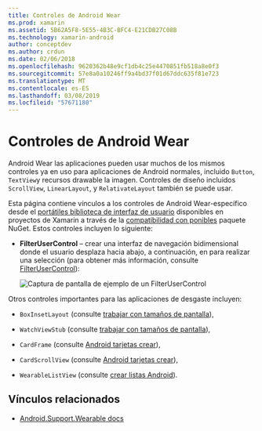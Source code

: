 ```yaml
---
title: Controles de Android Wear
ms.prod: xamarin
ms.assetid: 5B62A5F8-5E55-4B3C-BFC4-E21CDB27C08B
ms.technology: xamarin-android
author: conceptdev
ms.author: crdun
ms.date: 02/06/2018
ms.openlocfilehash: 9620362b48e9cf1db4c25e4470851fb518a8e0f3
ms.sourcegitcommit: 57e8a0a10246ff9a4bd37f01d67ddc635f81e723
ms.translationtype: MT
ms.contentlocale: es-ES
ms.lasthandoff: 03/08/2019
ms.locfileid: "57671180"
---
```

# <a name="android-wear-controls"></a>Controles de Android Wear

Android Wear las aplicaciones pueden usar muchos de los mismos controles ya en uso para aplicaciones de Android normales, incluido `Button`, `TextView`y recursos drawable la imagen. Controles de diseño incluidos `ScrollView`, `LinearLayout`, y `RelativateLayout` también se puede usar.

Esta página contiene vínculos a los controles de Android Wear-específico desde el [portátiles biblioteca de interfaz de usuario](https://developer.android.com/training/wearables/apps/layouts.html#UiLibrary) disponibles en proyectos de Xamarin a través de la [compatibilidad con ponibles](https://www.nuget.org/packages/Xamarin.Android.Wear/) paquete NuGet. Estos controles incluyen lo siguiente:

-   **FilterUserControl** &ndash; crear una interfaz de navegación bidimensional donde el usuario desplaza hacia abajo, a continuación, en para realizar una selección (para obtener más información, consulte [FilterUserControl](~/android/wear/user-interface/controls/gridviewpager.md)):

    ![Captura de pantalla de ejemplo de un FilterUserControl](images/gridviewpager.png)

Otros controles importantes para las aplicaciones de desgaste incluyen:

* `BoxInsetLayout` (consulte [trabajar con tamaños de pantalla](~/android/wear/screen-sizes.md)),

* `WatchViewStub` (consulte [trabajar con tamaños de pantalla](~/android/wear/screen-sizes.md)),

* `CardFrame` (consulte [Android tarjetas crear](https://developer.android.com/training/wearables/ui/cards.html)),

* `CardScrollView` (consulte [Android tarjetas crear](https://developer.android.com/training/wearables/ui/cards.html)),

* `WearableListView` (consulte [crear listas Android](https://developer.android.com/training/wearables/ui/lists.html)).


## <a name="related-links"></a>Vínculos relacionados

- [Android.Support.Wearable docs](https://developer.android.com/reference/android/support/wearable/view/package-summary.html)
